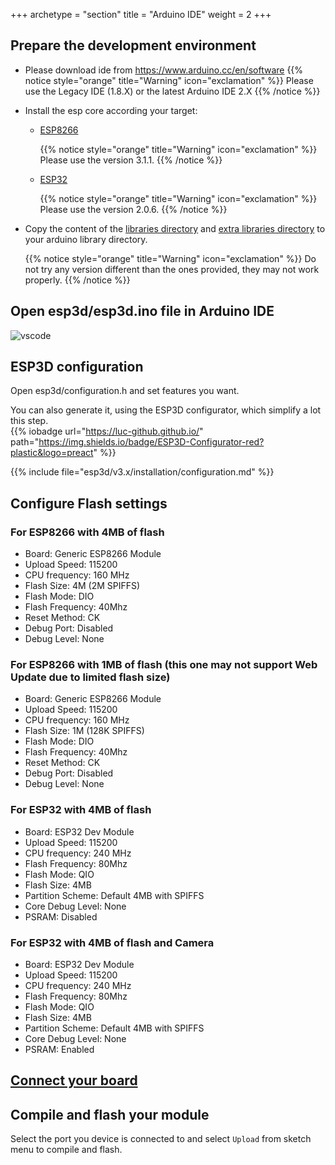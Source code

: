 +++
archetype = "section"
title = "Arduino IDE"
weight = 2
+++

## Prepare the development environment
* Please download ide from https://www.arduino.cc/en/software
{{% notice style="orange" title="Warning" icon="exclamation" %}}
Please use the Legacy IDE (1.8.X) or the latest Arduino IDE 2.X 
{{% /notice %}}


* Install the esp core according your target: 
   - [ESP8266](https://github.com/esp8266/arduino#contents)

     {{% notice style="orange" title="Warning" icon="exclamation" %}}
Please use the version 3.1.1. 
{{% /notice %}}  

   - [ESP32](https://docs.espressif.com/projects/arduino-esp32/en/latest/installing.html)

      {{% notice style="orange" title="Warning" icon="exclamation" %}}
Please use the version 2.0.6.
{{% /notice %}}  

* Copy the content of the [libraries directory](https://github.com/luc-github/ESP3D/tree/3.0/libraries) and [extra libraries directory](https://github.com/luc-github/ESP3D/tree/3.0/extra-libraries) to your arduino library directory.

   {{% notice style="orange" title="Warning" icon="exclamation" %}}
Do not try any version different than the ones provided, they may not work properly. 
{{% /notice %}}  


## Open esp3d/esp3d.ino file in Arduino IDE

![vscode](/esp3d/v3.x/installation/arduinoIde.png?width=400px)

## ESP3D configuration   

Open esp3d/configuration.h and set features you want.

You can also generate it, using the ESP3D configurator, which simplify a lot this step.    
{{% iobadge url="https://luc-github.github.io/" path="https://img.shields.io/badge/ESP3D-Configurator-red?plastic&logo=preact" %}} 

{{% include file="esp3d/v3.x/installation/configuration.md" %}}

## Configure Flash settings

### For ESP8266 with 4MB of flash

* Board: Generic ESP8266 Module
* Upload Speed:  115200
* CPU frequency: 160 MHz
* Flash Size:  4M (2M SPIFFS)
* Flash Mode: DIO
* Flash Frequency: 40Mhz
* Reset Method: CK
* Debug Port: Disabled
* Debug Level: None

### For ESP8266 with 1MB of flash (this one may not support Web Update due to limited flash size)

* Board: Generic ESP8266 Module
* Upload Speed:  115200
* CPU frequency: 160 MHz
* Flash Size:  1M (128K SPIFFS)
* Flash Mode: DIO
* Flash Frequency: 40Mhz
* Reset Method: CK
* Debug Port: Disabled
* Debug Level: None

### For ESP32 with 4MB of flash

* Board: ESP32 Dev Module
* Upload Speed:  115200
* CPU frequency: 240 MHz 
* Flash Frequency: 80Mhz
* Flash Mode: QIO
* Flash Size:  4MB
* Partition Scheme: Default 4MB with SPIFFS
* Core Debug Level: None
* PSRAM: Disabled

### For ESP32 with 4MB of flash and Camera

* Board: ESP32 Dev Module
* Upload Speed:  115200
* CPU frequency: 240 MHz 
* Flash Frequency: 80Mhz
* Flash Mode: QIO
* Flash Size:  4MB
* Partition Scheme: Default 4MB with SPIFFS
* Core Debug Level: None
* PSRAM: Enabled


## [Connect your board](/esp3d/v3.x/installation/#connect-your-board)

## Compile and flash your module

Select the port you device is connected to and select `Upload` from sketch menu to compile and flash.

